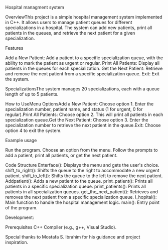 Hospital managment system

OverviewThis project is a simple hospital management system implemented in C++.
It allows users to manage patient queues for different specializations in a hospital.
The system can add new patients, print all patients in the queues, and retrieve the next patient for a given specialization.

Features

Add a New Patient: Add a patient to a specific specialization queue, with the ability to mark the patient as urgent or regular.
Print All Patients: Display all patients in the queues for each specialization.
Get the Next Patient: Retrieve and remove the next patient from a specific specialization queue.
Exit: Exit the system.

SpecializationsThe system manages 20 specializations, each with a queue length of up to 5 patients.

How to UseMenu OptionsAdd a New Patient: 
Choose option 1. Enter the specialization number, patient name, and status (1 for urgent, 0 for regular).Print All Patients:
Choose option 2. This will print all patients in each specialization queue.Get the Next Patient:
Choose option 3. Enter the specialization number to retrieve the next patient in the queue.Exit: 
Choose option 4 to exit the system.

Example usage

Run the program.
Choose an option from the menu.
Follow the prompts to add a patient, print all patients, or get the next patient.

Code Structure
Enterface(): Displays the menu and gets the user's choice.
shift_to_right(): Shifts the queue to the right to accommodate a new urgent patient.
shift_to_left(): Shifts the queue to the left to remove the next patient.
Addpatient(): Adds a new patient to the queue.
print_patient(): Prints all patients in a specific specialization queue.
print_patients(): Prints all patients in all specialization queues.
get_the_next_patient(): Retrieves and removes the next patient from a specific specialization queue.
l_hopital(): Main function to handle the hospital management logic.
main(): Entry point of the program.

Development:

Prerequisites
C++ Compiler (e.g., g++, Visual Studio).

Special thanks to Mostafa S. Ibrahim for his guidance and project inspiration.
